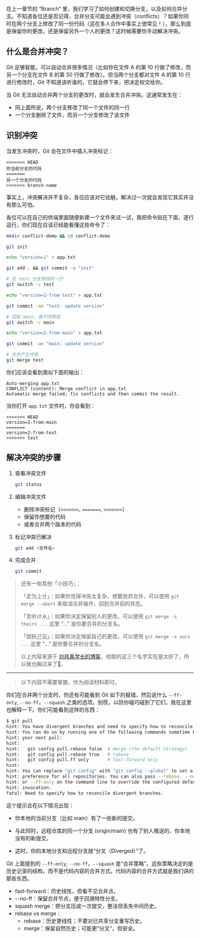 在上一章节的 “Branch” 里，我们学习了如何创建和切换分支，以及如何合并分支。不知道各位还是否记得，合并分支可能会遇到冲突（conflicts）？如果你同时在两个分支上修改了同一份代码（这在多人合作中事实上很常见！），那么到底是保留你的更改，还是保留另外一个人的更改？这时候需要你手动解决冲突。

## 什么是合并冲突？

Git 足够智能，可以自动合并很多情况（比如你在文件 A 的第 10 行做了修改，而另一个分支在文件 B 的第 50 行做了修改）。但当两个分支都对文件 A 的第 10 行进行修改时，Git 不知道该听谁的，它就会停下来，把决定权交给你。

当 Git 无法自动合并两个分支的更改时，就会发生合并冲突。这通常发生在：
- 同上面所说，两个分支修改了同一个文件的同一行
- 一个分支删除了文件，而另一个分支修改了该文件

## 识别冲突

当发生冲突时，Git 会在文件中插入冲突标记：

```
<<<<<<< HEAD
你当前分支的代码
=======
另一个分支的代码
>>>>>>> branch-name
```

事实上，冲突解决并不复杂，各位应该对它祛魅，解决过一次就会发现它其实并没有那么可怕。

各位可以在自己的终端里面随便新建一个文件夹试一试，我把命令贴在下面，逐行运行，你们现在应该已经能看懂这些命令了：

```bash
mkdir conflict-demo && cd conflict-demo

git init

echo "version=1" > app.txt

git add . && git commit -m "init"

# 在 test 分支修改同一行
git switch -c test

echo "version=2-from-test" > app.txt

git commit -am "test: update version"

# 回到 main，做不同修改
git switch -c main

echo "version=2-from-main" > app.txt

git commit -am "main: update version"

# 合并产生冲突
git merge test
```

你们应该会看到类似下面的输出：

```
Auto-merging app.txt
CONFLICT (content): Merge conflict in app.txt
Automatic merge failed; fix conflicts and then commit the result.
```

当你打开 `app.txt` 文件时，你会看到：

```
<<<<<<< HEAD
version=2-from-main
=======
version=2-from-test
>>>>>>> test
```

## 解决冲突的步骤

1. 查看冲突文件
    ```bash
    git status
    ```

2. 编辑冲突文件
    - 删除冲突标记（`<<<<<<<`, `=======`, `>>>>>>>`）
    - 保留你想要的代码
    - 或者合并两个版本的代码

3. 标记冲突已解决
    ```bash
    git add <文件名>
    ```

4. 完成合并
    ```bash
    git commit
    ```

>   还有一些其他「小技巧」：
>
>   「走为上计」：如果你觉得冲突太复杂，想要放弃合并，可以使用 `git merge --abort` 来取消合并操作，回到合并前的状态。
>
>   「言听计从」：如果你决定保留别人的更改，可以使用 `git merge -s theirs ...` 这里 "..." 是你要合并的分支名。
>
>   「固执己见」：如果你决定保留自己的更改，可以使用 `git merge -s ours ...` 这里 "..." 是你要合并的分支名。
>    
>    以上内容来源于 [刘祎禹学长的博客](https://lau.yeeyu.org/blog-zh-cn/git-usage-merging-zh-cn/)，他取的这三个名字实在是太好了，所以我也搬过来了🤣。


---

> 以下内容不需要掌握，作为阅读材料即可。

你们在合并两个分支时，你还有可能看到 Git 如下的报错，然后说什么 `--ff-only`, `--no-ff`，`--squash` 之类的选项。别慌，以防你碰巧碰到了它们，我在这里也解释一下。你们可能看到这样的东西：

```bash
$ git pull
hint: You have divergent branches and need to specify how to reconcile them.
hint: You can do so by running one of the following commands sometime before
hint: your next pull:
hint:
hint:   git config pull.rebase false  # merge (the default strategy)
hint:   git config pull.rebase true   # rebase
hint:   git config pull.ff only       # fast-forward only
hint:
hint: You can replace "git config" with "git config --global" to set a default
hint: preference for all repositories. You can also pass --rebase, --no-rebase,
hint: or --ff-only on the command line to override the configured default per
hint: invocation.
fatal: Need to specify how to reconcile divergent branches.
```

这个提示会在以下情况出现：

- 你本地的当前分支（比如 main）有了一些新的提交。

- 与此同时，远程仓库的同一个分支 (origin/main) 也有了别人推送的、你本地没有的新提交。

- 这时，你的本地分支和远程分支就“分叉（Diverged）”了。

Git 上面提到的 `--ff-only`, `--no-ff`，`--squash` 是“合并策略”。这些策略决定的是历史记录的结构，而不是代码内容的合并方式。代码内容的合并方式就是我们讲的那些东西。

- fast-forward：历史线性，但看不见合并点。
- --no-ff：保留合并节点，便于回溯特性分支。
- squash merge：把分支压成一次提交，整洁但丢失中间历史。
- rebase vs merge：
    - rebase：历史更线性；不要对已共享分支重写历史。
    - merge：保留自然历史；可能更“分叉”，但安全。
